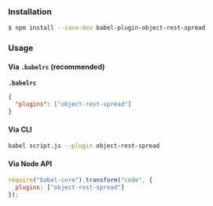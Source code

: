 ### Installation

```sh
$ npm install --save-dev babel-plugin-object-rest-spread
```

### Usage

#### Via `.babelrc` (recommended)

**`.babelrc`**

```json
{
  "plugins": ["object-rest-spread"]
}
```

#### Via CLI

```sh
babel script.js --plugin object-rest-spread
```

#### Via Node API

```js
require("babel-core").transform("code", {
  plugins: ["object-rest-spread"]
});
```
